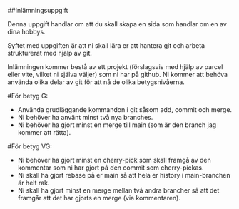 ##Inlämningsuppgift

Denna uppgift handlar om att du skall skapa en sida som handlar om en av dina hobbys.

Syftet med uppgiften är att ni skall lära er att hantera git och arbeta strukturerat med hjälp av git.

Inlämningen kommer bestå av ett projekt (förslagsvis med hjälp av parcel eller vite, vilket ni själva väljer) som ni har på github. Ni kommer att behöva använda olika delar av git för att nå de olika betygsnivåerna.

#För betyg G:

- Använda grudläggande kommandon i git såsom add, commit och merge.
- Ni behöver ha använt minst två nya branches.
- Ni behöver ha gjort minst en merge till main (som är den branch jag kommer att rätta).

#För betyg VG:

- Ni behöver ha gjort minst en cherry-pick som skall framgå av den kommentar som ni har gjort på den commit som cherry-pickas.
- Ni skall ha gjort rebase på er main så att hela er history i main-branchen är helt rak.
- Ni skall ha gjort minst en merge mellan två andra brancher så att det framgår att det har gjorts en merge (via kommentaren).
